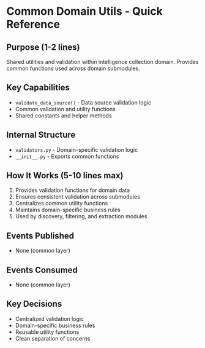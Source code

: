 # Common Domain Utils - Quick Reference

## Purpose (1-2 lines)
Shared utilities and validation within intelligence collection domain.
Provides common functions used across domain submodules.

## Key Capabilities
- `validate_data_source()` - Data source validation logic
- Common validation and utility functions
- Shared constants and helper methods

## Internal Structure
- `validators.py` - Domain-specific validation logic
- `__init__.py` - Exports common functions

## How It Works (5-10 lines max)
1. Provides validation functions for domain data
2. Ensures consistent validation across submodules
3. Centralizes common utility functions
4. Maintains domain-specific business rules
5. Used by discovery, filtering, and extraction modules

## Events Published
- None (common layer)

## Events Consumed
- None (common layer)

## Key Decisions
- Centralized validation logic
- Domain-specific business rules
- Reusable utility functions
- Clean separation of concerns 